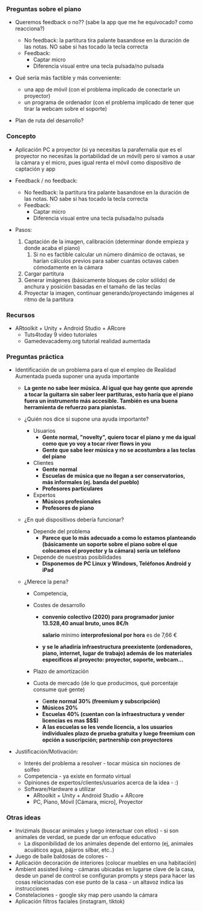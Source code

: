 ### Preguntas sobre el piano

- Queremos feedback o no?? (sabe la app que me he equivocado? como reacciona?)
  - No feedback: la partitura tira palante basandose en la duración de las notas. NO sabe si has tocado la tecla correcta
  - Feedback:
    - Captar micro
    - Diferencia visual entre una tecla pulsada/no pulsada

- Qué sería más factible y más conveniente: 
  - una app de móvil (con el problema implicado de conectarle un proyector) 
  - un programa de ordenador (con el problema implicado de tener que tirar la webcam sobre el soporte)
- Plan de ruta del desarrollo?

### Concepto

- Aplicación PC a proyector (si ya necesitas la parafernalia que es el proyector no necesitas la portabilidad de un móvil) pero si vamos a usar la cámara y el micro, pues igual renta el móvil como dispositivo de captación y app
- Feedback / no feedback:
  - No feedback: la partitura tira palante basandose en la duración de las notas. NO sabe si has tocado la tecla correcta
  - Feedback:
    - Captar micro
    - Diferencia visual entre una tecla pulsada/no pulsada

- Pasos:
  1. Captación de la imagen, calibración (determinar donde empieza y donde acaba el piano)
     1. Si no es factible calcular un número dinámico de octavas, se harían cálculos previos para saber cuantas octavas caben cómodamente en la cámara
  2. Cargar partitura
  3. Generar imágenes (básicamente bloques de color sólido) de anchura y posición basadas en el tamaño de las teclas
  4. Proyectar la imagen, continuar generando/proyectando imágenes al ritmo de la partitura

### Recursos

- ARtoolkit + Unity + Android Studio + ARcore 
  - Tuts4today 9 vídeo tutoriales
  - Gamedevacademy.org tutorial realidad aumentada 

### Preguntas práctica

- Identificación de un problema para el que el empleo de Realidad Aumentada pueda suponer una ayuda importante

  - **La gente no sabe leer música. Al igual que hay gente que aprende a tocar la guitarra sin saber leer partituras, esto haría que el piano fuera un instrumento más accesible. También es una buena herramienta de refuerzo para pianistas.**

  - ¿Quién nos dice si supone una ayuda importante? 									

    - Usuarios
      - **Gente normal, "novelty", quiero tocar el piano y me da igual como que yo voy a tocar river flows in you**
      - **Gente que sabe leer música y no se acostumbra a las teclas del piano**
    - Clientes
      - **Gente normal**
      - **Escuelas de música que no llegan a ser conservatorios, más informales (ej. banda del pueblo)**
      - **Profesores particulares**
    - Expertos
      - **Músicos profesionales**
      - **Profesores de piano**

  - ¿En qué dispositivos debería funcionar? 									

    - Depende del problema
      - **Parece que lo más adecuado a como lo estamos planteando (básicamente un soporte sobre el piano sobre el que colocamos el proyector y la cámara) sería un teléfono**
    - Depende de nuestras posibilidades
      - **Disponemos de PC Linux y Windows, Teléfonos Android y iPad**

  - ¿Merece la pena? 									

    - Competencia,

    - Costes de desarrollo

      - **convenio colectivo (2020) para programador junior 13.528,40 anual bruto, unos 8€/h**

        **salario** mínimo **interprofesional por hora** es de 7,66 €

      - **y se le añadiría infraestructura preexistente (ordenadores, piano, internet, lugar de trabajo) además de los materiales específicos al proyecto: proyector, soporte, webcam...**

    - Plazo de amortización

    - Cuota de mercado (de lo que producimos, qué porcentaje consume qué gente)

      - G**ente normal 30% (freemium y subscripción)**
      - **Músicos 20%**
      - **Escuelas 40% (cuentan con la infraestructura y vender licencias es mas $$$)**
      - **A las escuelas se les vende licencia, a los usuarios individuales plazo de prueba gratuita y luego freemium con opción a suscripción; partnership con proyectores**

- Justificación/Motivación:					

  - Interés del problema a resolver - tocar música sin nociones de solfeo 
  - Competencia - ya existe en formato virtual
  - Opiniones de expertos/clientes/usuarios acerca de la idea - :)
  - Software/Hardware a utilizar
    - ARtoolkit + Unity + Android Studio + ARcore 
    - PC, Piano, Móvil [Cámara, micro], Proyector

### Otras ideas

- Invizimals (buscar animales y luego interactuar con ellos) - si son animales de verdad, se puede dar un enfoque educativo
  - La disponibilidad de los animales depende del entorno (ej, animales acuáticos agua, pájaros silbar, etc..)
- Juego de baile baldosas de colores - 
- Aplicación decoración de interiores (colocar muebles en una habitación)
- Ambient assisted living - cámaras ubicadas en lugarse clave de la casa, desde un panel de control se configuran prompts y steps para hacer las cosas relacionadas con ese punto de la casa - un altavoz indica las instrucciones
- Constelaciones - google sky map pero usando la cámara
- Aplicación filtros faciales (instagram, tiktok)